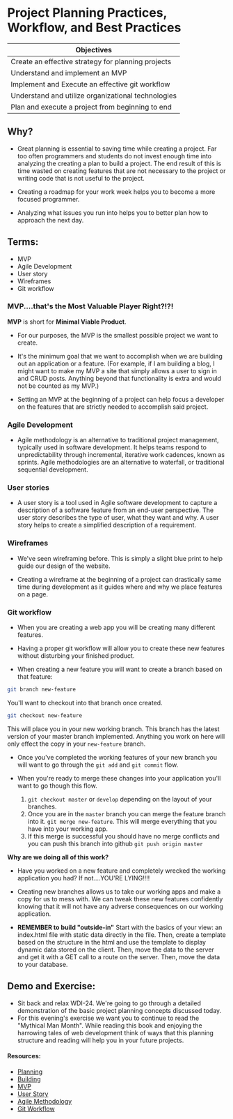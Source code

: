 # Project Planning Practices, Workflow, and Best Practices

| Objectives |
| ----------- |
| Create an effective strategy for planning projects |
| Understand and implement an MVP |
| Implement and Execute an effective git workflow |
| Understand and utilize organizational technologies |
| Plan and execute a project from beginning to end |


## Why?

 * Great planning is essential to saving time while creating a project.  Far too often programmers and students do not invest enough time into analyzing the creating a plan to build a project.  The end result of this is time wasted on creating features that are not necessary to the project or writing code that is not useful to the project.

 * Creating a roadmap for your work week helps you to become a more focused programmer.

 * Analyzing what issues you run into helps you to better plan how to approach the next day.

## Terms:
* MVP
* Agile Development
* User story
* Wireframes
* Git workflow



### MVP....that's the Most Valuable Player Right?!?!

**MVP** is short for **Minimal Viable Product**.

* For our purposes, the MVP is the smallest possible project we want to create.  

* It's the minimum goal that we want to accomplish when we are building out an application or a feature.
(For example, if I am building a blog, I might want to make my MVP a site that simply allows a user to sign in and CRUD posts.  Anything beyond that functionality is extra and would not be counted as my MVP.)

* Setting an MVP at the beginning of a project can help focus a developer on the features that are strictly needed to accomplish said project.

### Agile Development

* Agile methodology is an alternative to traditional project management, typically used in software development. It helps teams respond to unpredictability through incremental, iterative work cadences, known as sprints. Agile methodologies are an alternative to waterfall, or traditional sequential development.

### User stories

* A user story is a tool used in Agile software development to capture a description of a software feature from an end-user perspective. The user story describes the type of user, what they want and why. A user story helps to create a simplified description of a requirement.

### Wireframes

* We've seen wireframing before.  This is simply a slight blue print to help guide our design of the website.  

* Creating a wireframe at the beginning of a project can drastically same time during development as it guides where and why we place features on a page.

### Git workflow

* When you are creating a web app you will be creating many different features.

* Having a proper git workflow will allow you to create these new features without disturbing your finished product.

* When creating a new feature you will want to create a branch based on that feature:

```bash
git branch new-feature
```
You'll want to checkout into that branch once created.
```bash
git checkout new-feature
```
This will place you in your new working branch.  This branch has the latest version of your master branch implemented.  Anything you work on here will only effect the copy in your `new-feature` branch.

* Once you've completed the working features of your new branch you will want to go through the `git add` and `git commit` flow.

* When you're ready to merge these changes into your application you'll want to go though this flow.

    1. `git checkout master` or `develop` depending on the layout of your branches.
    2. Once you are in the `master` branch you can merge the feature branch into it. `git merge new-feature`.  This will merge everything that you have into your working app.
    3. If this merge is successful you should have no merge conflicts and you can push this branch into github `git push origin master`

**Why are we doing all of this work?**
*  Have you worked on a new feature and completely wrecked the working application you had?  If not....YOU'RE LYING!!!!

*  Creating new branches allows us to take our working apps and make a copy for us to mess with.  We can tweak these new features confidently knowing that it will not have any adverse consequences on our working application.

* **REMEMBER to build "outside-in"**
Start with the basics of your view: an index.html file with static data directly in the file. Then, create a template based on the structure in the html and use the template to display dynamic data stored on the client. Then, move the data to the server and get it with a GET call to a route on the server.  Then, move the data to your database.

## Demo and Exercise:

* Sit back and relax WDI-24.  We're going to go through a detailed demonstration of the basic project planning concepts discussed today.
* For this evening's exercise we want you to continue to read the "Mythical Man Month".  While reading this book and enjoying the harrowing tales of web development think of ways that this planning structure and reading will help you in your future projects.



#### Resources:
* <a href="http://www.codeconquest.com/programming-projects/how-to-plan-a-programming-project/" target="_blank">Planning</a>
* <a href="http://www.codeconquest.com/programming-projects/how-to-build-a-programming-project/" target="_blank">Building</a>
* <a href="https://en.wikipedia.org/wiki/Minimum_viable_product" target="_blank">MVP</a>
* <a href="http://searchsoftwarequality.techtarget.com/definition/user-story" target="_blank">User Story</a>
* <a href="http://agilemethodology.org/" target="_blank">Agile Methodology</a>
* <a href="https://sandofsky.com/blog/git-workflow.html" target="_blank">Git Workflow</a>
